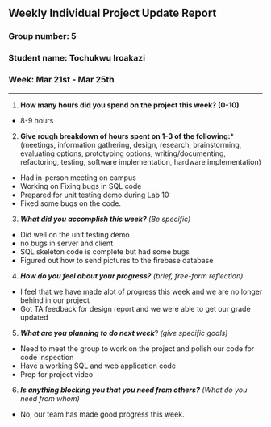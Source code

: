 ## Weekly Individual Project Update Report
### Group number: 5
### Student name: Tochukwu Iroakazi
### Week: Mar 21st - Mar 25th
___
1. **How many hours did you spend on the project this week? (0-10)**
- 8-9 hours

2. **Give rough breakdown of hours spent on 1-3 of the following:***
   (meetings, information gathering, design, research, brainstorming, evaluating options, prototyping options, writing/documenting, refactoring, testing, software implementation, hardware implementation)
  - Had in-person meeting on campus 
  - Working on Fixing bugs in SQL code 
  - Prepared for unit testing demo during Lab 10
  - Fixed some bugs on the code.
 
3. ***What did you accomplish this week?*** _(Be specific)_
  - Did well on the unit testing demo
  - no bugs in server and client
  - SQL skeleton code is complete but had some bugs
  - Figured out how to send pictures to the firebase database
4. ***How do you feel about your progress?*** _(brief, free-form reflection)_
  - I feel that we have made alot of progress this week and we are no longer behind in our project
  - Got TA feedback for design report and we were able to get our grade updated
5. ***What are you planning to do next week***? _(give specific goals)_
  - Need to meet the group to work on the project and polish our code for code inspection
  - Have a working SQL and web application code
  - Prep for project video
 
6. ***Is anything blocking you that you need from others?*** _(What do you need from whom)_
  - No, our team has made good progress this week. 
